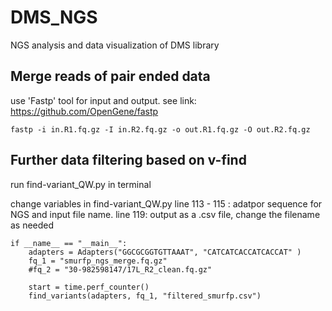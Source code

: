 # DMS_NGS
NGS analysis and data visualization of DMS library

## Merge reads of pair ended data 
use 'Fastp' tool for input and output.
see link: https://github.com/OpenGene/fastp

    fastp -i in.R1.fq.gz -I in.R2.fq.gz -o out.R1.fq.gz -O out.R2.fq.gz

## Further data filtering based on v-find
run find-variant_QW.py in terminal

change variables in find-variant_QW.py 
line 113 - 115 :  adatpor sequence for NGS and input file name. 
line 119: output as a .csv file, change the filename as needed


    if __name__ == "__main__":
        adapters = Adapters("GGCGCGGTGTTAAAT", "CATCATCACCATCACCAT" )
        fq_1 = "smurfp_ngs_merge.fq.gz"
        #fq_2 = "30-982598147/17L_R2_clean.fq.gz"
        
        start = time.perf_counter()
        find_variants(adapters, fq_1, "filtered_smurfp.csv")
